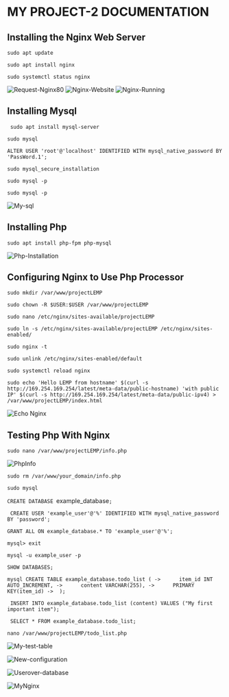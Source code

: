 # MY PROJECT-2 DOCUMENTATION

## Installing the Nginx Web Server

`sudo apt update`

`sudo apt install nginx`

`sudo systemctl status nginx`

![Request-Nginx80](./images/Request-Nginx80.PNG)
![Nginx-Website](./images/Nginx-Website.PNG)
![Nginx-Running](./images/Nginx-Running.PNG)

## Installing Mysql

` sudo apt install mysql-server`

`sudo mysql`

`ALTER USER 'root'@'localhost' IDENTIFIED WITH mysql_native_password BY 'PassWord.1';`

`sudo mysql_secure_installation`

`sudo mysql -p`

`sudo mysql -p`

![My-sql](./images/My-sql.PNG)

## Installing Php

`sudo apt install php-fpm php-mysql`

![Php-Installation](./images/Php-Installation.PNG)

## Configuring Nginx to Use Php Processor

`sudo mkdir /var/www/projectLEMP`

`sudo chown -R $USER:$USER /var/www/projectLEMP`

`sudo nano /etc/nginx/sites-available/projectLEMP`

`sudo ln -s /etc/nginx/sites-available/projectLEMP /etc/nginx/sites-enabled/`

`sudo nginx -t`

`sudo unlink /etc/nginx/sites-enabled/default`

`sudo systemctl reload nginx`

`sudo echo 'Hello LEMP from hostname' $(curl -s http://169.254.169.254/latest/meta-data/public-hostname) 'with public IP' $(curl -s http://169.254.169.254/latest/meta-data/public-ipv4) > /var/www/projectLEMP/index.html`

![Echo Nginx](./images/Echo-c-Nginx.PNG)

## Testing Php With Nginx

 `sudo nano /var/www/projectLEMP/info.php`

 ![PhpInfo](./images/PhpInfo.PNG)

 `sudo rm /var/www/your_domain/info.php`


 `sudo mysql`

 `CREATE DATABASE `example_database`;`

 ` CREATE USER 'example_user'@'%' IDENTIFIED WITH mysql_native_password BY 'password';`

 `GRANT ALL ON example_database.* TO 'example_user'@'%';`

 `mysql> exit`

 `mysql -u example_user -p`

 `SHOW DATABASES;`

 `mysql CREATE TABLE example_database.todo_list (
    ->      item_id INT AUTO_INCREMENT,
    ->      content VARCHAR(255),
    ->      PRIMARY KEY(item_id)
    ->  ); `

 ` INSERT INTO example_database.todo_list (content) VALUES ("My first important item");`

 ` SELECT * FROM example_database.todo_list;`

 `nano /var/www/projectLEMP/todo_list.php`

 ![My-test-table](./images/My-test-table%20(2).PNG)

 ![New-configuration](./images/New-configuration.PNG)

 ![Userover-database](./images/Userover-database.PNG)

 ![MyNginx](./images/my-nginx-website..PNG)
 